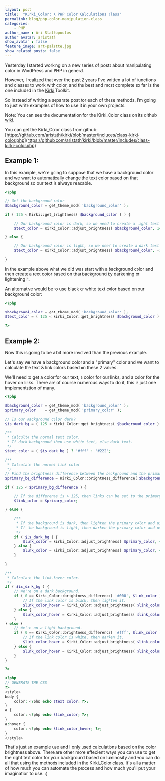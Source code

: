 ```yaml
---
layout: post
title:  "Kirki_Color: A PHP Color Calculations class"
permalink: blog/php-color-manipulation-class
categories:
    - PHP
author_name : Ari Stathopoulos
author_avatar: aristath
show_avatar : false
feature_image: art-palette.jpg
show_related_posts: false
---
```


Yesterday I started working on a new series of posts about manipulating color in WordPress and PHP in general.

However, I realized that over the past 2 years I've written a lot of functions and classes to work with color, and the best and most complete so far is the one included in the [Kirki](http://kirki.org) Toolkit.

So instead of writing a separate post for each of these methods, I'm going to just write examples of how to use it in your own projects.

Note: You can see the documentation for the Kirki_Color class on its [github wiki](https://github.com/reduxframework/kirki/wiki/Kirki_Color).

You can get the Kirki_Color class from github: [https://github.com/aristath/kirki/blob/master/includes/class-kirki-color.php](https://github.com/aristath/kirki/blob/master/includes/class-kirki-color.php)

## Example 1:

In this example, we're going to suppose that we have a background color and we want to automatically change the text color based on that background so our text is always readable.

```php
<?php

// Get the background color
$background_color = get_theme_mod( 'background_color' );

if ( 125 < Kirki::get_brightness( $background_color ) ) {

    // Our background color is dark, so we need to create a light text color.
    $text_color = Kirki_Color::adjust_brightness( $background_color, 140 );

} else {

    // Our background color is light, so we need to create a dark text color
    $text_color = Kirki_Color::adjust_brightness( $background_color, -140 );

}
```
In the example above what we did was start with a background color and then create a text color based on that background by darkening or lightening it.

An alternative would be to use black or white text color based on our background color:

```php
<?php

$background_color = get_theme_mod( 'background_color' );
$text_color = ( 125 < Kirki_Color::get_brightness( $background_color ) ) ? '#fff' : '#333';

?>
```

## Example 2:

Now this is going to be a bit more involved than the previous example.

Let's say we have a background color and a "primary" color and we want to calculate the text & link colors based on these 2 values.

We'll need to get a color for our text, a color for our links, and a color for the hover on links. There are of course numerous ways to do it, this is just one implementation of many.

```php
<?php

$background_color = get_theme_mod( 'background_color' );
$primary_color    = get_theme_mod( 'primary_color' );

// Is our background color dark?
$is_dark_bg = ( 125 < Kirki_Color::get_brightness( $background_color ) ) ? true : false;

/**
 * Calculte the normal text color.
 * If dark background then use white text, else dark text.
 */
$text_color = ( $is_dark_bg ) ? '#fff' : '#222';

/**
 * Calculate the normal link color
 */
// Find the brightness difference between the background and the primary color.
$primary_bg_difference = Kirki_Color::brightness_difference( $background_color, $primary_color );

if ( 125 < $primary_bg_difference ) {

    // If the difference is > 125, then links can be set to the primary color.
    $link_color = $primary_color;

} else {

    /**
     * If the background is dark, then lighten the primary color and use as link color.
     * If the background is light, then darken the primary color and use as link color.
     */
    if ( $is_dark_bg ) {
        $link_color = Kirki_Color::adjust_brightness( $primary_color, 40 );
    } else {
        $link_color = Kirki_Color::adjust_brightness( $primary_color, 40 );
    }

}

/**
 * Calculate the link-hover color.
 */
if ( $is_dark_bg ) {
    // We're on a dark background.
    if ( 0 == Kirki_Color::brightness_difference( '#000', $link_color ) ) {
        // If the link color is black, then lighten it.
        $link_color_hover = Kirki_Color::adjust_brightness( $link_color, 10 );
    } else {
        $link_color_hover = Kirki_Color::adjust_brightness( $link_color, -10 );
    }
} else {
    // We're on a light background.
    if ( 0 == Kirki_Color::brightness_difference( '#fff', $link_color ) ) {
        // If the link color is white, then darken it.
        $link_color_hover = Kirki_Color::adjust_brightness( $link_color, -10 );
    } else {
        $link_color_hover = Kirki_Color::adjust_brightness( $link_color, 10 );
    }
}

?>

<?php
// GENERATE THE CSS
?>
<style>
body {
    color: <?php echo $text_color; ?>;
}
a {
    color: <?php echo $link_color; ?>;
}
a:hover {
    color: <?php echo $link_color_hover; ?>;
}
</style>
```

That's just an example use and I only used calculations based on the color brightness above.
There are other more effecient ways you can use to get the right text color for your background based on luminosity and you can do all that using the methods included in the Kirki_Color class. It's all a matter of how much you can automate the process and how much you'll put your imagination to use. :)
